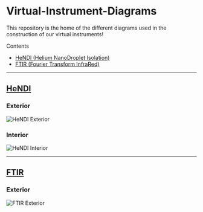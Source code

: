 # Virtual-Instrument-Diagrams
This repository is the home of the different diagrams used in the construction of our virtual instruments!

Contents
* [HeNDI (Helium NanoDroplet Isolation)](https://github.com/RastonLab/Virtual-Instrument-Diagrams#hendi)
* [FTIR (Fourier Transform InfraRed)](https://github.com/RastonLab/Virtual-Instrument-Diagrams#ftir)

***

## [HeNDI]()

### Exterior

![HeNDI Exterior](https://raw.githubusercontent.com/RastonLab/Virtual-Instrument-Diagrams/main/hendi/hendi-exterior.svg)

### Interior

![HeNDI Interior](https://raw.githubusercontent.com/RastonLab/Virtual-Instrument-Diagrams/main/hendi/hendi-interior.svg)

***

## [FTIR]()

### Exterior

![FTIR Exterior](https://raw.githubusercontent.com/RastonLab/Virtual-Instrument-Diagrams/main/ftir/FTIR_3.svg)
